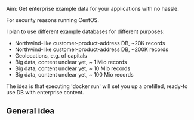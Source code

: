 Aim: Get enterprise example data for your applications with no hassle.

For security reasons running CentOS.


I plan to use different example databases for different purposes:

  * Northwind-like customer-product-address DB, ~20K records
  * Northwind-like customer-product-address DB, ~200K records
  * Geolocations, e.g. of capitals
  * Big data, content unclear yet, ~ 1 Mio records
  * Big data, content unclear yet, ~ 10 Mio records
  * Big data, content unclear yet, ~ 100 Mio records
 
The idea is that executing 'docker run' will set you up a prefilled, ready-to use DB with enterprise content. 

## General idea

